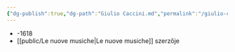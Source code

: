 ```yaml
---
{"dg-publish":true,"dg-path":"Giulio Caccini.md","permalink":"/giulio-caccini/"}
---
```


- -1618
- [[public/Le nuove musiche\|Le nuove musiche]] szerzője